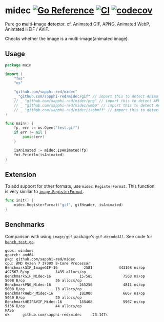 # midec [![Go Reference](https://pkg.go.dev/badge/github.com/sapphi-red/midec.svg)](https://pkg.go.dev/github.com/sapphi-red/midec) [![CI](https://github.com/sapphi-red/midec/actions/workflows/main.yaml/badge.svg)](https://github.com/sapphi-red/midec/actions/workflows/main.yaml) [![codecov](https://codecov.io/gh/sapphi-red/midec/branch/main/graph/badge.svg?token=H9T7BGUQ7V)](https://codecov.io/gh/sapphi-red/midec)

Pure go **m**ulti-**i**mage **de**te**c**tor.
cf. Animated GIF, APNG, Animated WebP, Animated HEIF / AVIF.

Checks whether the image is a multi-image(animated image).

## Usage
```go
package main 

import (
	"fmt"
	"os"

	"github.com/sapphi-red/midec"
	_ "github.com/sapphi-red/midec/gif" // import this to detect Animated GIF
	// _ "github.com/sapphi-red/midec/png" // import this to detect APNG
	// _ "github.com/sapphi-red/midec/webp" // import this to detect Animated WebP
	// _ "github.com/sapphi-red/midec/isobmff" // import this to detect Animated HEIF / AVIF
)

func main() {
	fp, err := os.Open("test.gif")
	if err != nil {
		panic(err)
	}

	isAnimated := midec.IsAnimated(fp)
	fmt.Println(isAnimated)
}
```

## Extension
To add support for other formats, use `midec.RegisterFormat`.
This function is very similar to [`image.RegisterFormat`](https://golang.org/pkg/image/#RegisterFormat).

```go
func init() {
	midec.RegisterFormat("gif", gifHeader, isAnimated)
}
```

## Benchmarks
Comparison with using `image/gif` package's `gif.decodeAll`. See code for [`bench_test.go`](https://github.com/sapphi-red/midec/blob/main/bench_test.go).
```text
goos: windows
goarch: amd64
pkg: github.com/sapphi-red/midec
cpu: AMD Ryzen 7 3700X 8-Core Processor
BenchmarkGIF_ImageGIF-16            2581            443108 ns/op          497567 B/op            1435 allocs/op
BenchmarkGIF_Midec-16             157585              7568 ns/op            5008 B/op              36 allocs/op
BenchmarkPNG_Midec-16             265256              4811 ns/op            5008 B/op              13 allocs/op
BenchmarkWebP_Midec-16            181000              6667 ns/op            5040 B/op              20 allocs/op
BenchmarkHEIFAVIF_Midec-16        188468              5967 ns/op            5136 B/op              44 allocs/op
PASS
ok      github.com/sapphi-red/midec     23.147s
```
